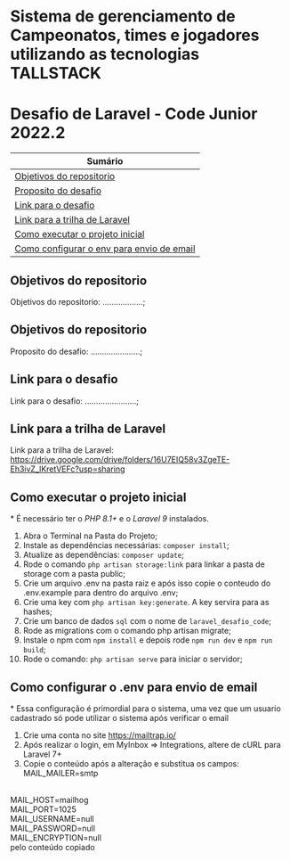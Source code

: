 # Sistema de gerenciamento de Campeonatos, times e jogadores utilizando as tecnologias TALLSTACK
# Desafio de Laravel - Code Junior 2022.2

| **Sumário** |
|-------------|
| [Objetivos do repositorio](#objetivos-do-repositorio) |
| [Proposito do desafio](#proposito-do-desafio) |
| [Link para o desafio](#link-para-o-desafio) |
| [Link para a trilha de Laravel](#link-para-a-trilha-de-laravel) |
| [Como executar o projeto inicial](#como-executar-o-projeto-inicial) |
| [Como configurar o env para envio de email](#como-configurar-o-env-para-envio-de-email) |


## Objetivos do repositorio
Objetivos do repositorio: ..................;

## Objetivos do repositorio
Proposito do desafio: ......................; 
<br>

## Link para o desafio
Link para o desafio: .......................;
<br>

## Link para a trilha de Laravel
Link para a trilha de Laravel: https://drive.google.com/drive/folders/16U7EIQ58v3ZgeTE-Eh3ivZ_lKretVEFc?usp=sharing
<br>

## Como executar o projeto inicial
\* É necessário ter o _PHP 8.1+_ e o _Laravel 9_ instalados.
1. Abra o Terminal na Pasta do Projeto;
2. Instale as dependências necessárias: `composer install`;
3. Atualize as dependências: `composer update`;
4. Rode o comando `php artisan storage:link` para linkar a pasta de storage com a pasta public;
5. Crie um arquivo .env na pasta raiz e após isso copie o conteudo do .env.example para dentro do arquivo .env;
6. Crie uma key com `php artisan key:generate`. A key servira para as hashes;
7. Crie um banco de dados `sql` com o nome de `laravel_desafio_code`;
8. Rode as migrations com o comando php artisan migrate;
9. Instale o npm com `npm install` e depois rode `npm run dev` e `npm run build`;
10. Rode o comando: `php artisan serve` para iniciar o servidor;

## Como configurar o .env para envio de email
\* Essa configuração é primordial para o sistema, uma vez que um usuario cadastrado só pode utilizar o sistema após verificar o email
1. Crie uma conta no site https://mailtrap.io/
2. Após realizar o login, em MyInbox => Integrations, altere de cURL para Laravel 7+
3. Copie o conteúdo após a alteração e substitua os campos: <br>
MAIL_MAILER=smtp
<br>
MAIL_HOST=mailhog
<br>
MAIL_PORT=1025
<br>
MAIL_USERNAME=null
<br>
MAIL_PASSWORD=null
<br>
MAIL_ENCRYPTION=null
<br>
pelo conteúdo copiado 
